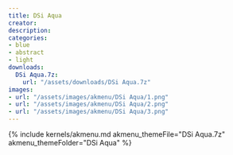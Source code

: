 ```yaml
---
title: DSi Aqua
creator: 
description: 
categories:
- blue
- abstract
- light
downloads:
  DSi Aqua.7z:
    url: "/assets/downloads/DSi Aqua.7z"
images:
- url: "/assets/images/akmenu/DSi Aqua/1.png"
- url: "/assets/images/akmenu/DSi Aqua/2.png"
- url: "/assets/images/akmenu/DSi Aqua/3.png"
---
```


{% include kernels/akmenu.md akmenu_themeFile="DSi Aqua.7z" akmenu_themeFolder="DSi Aqua" %}
